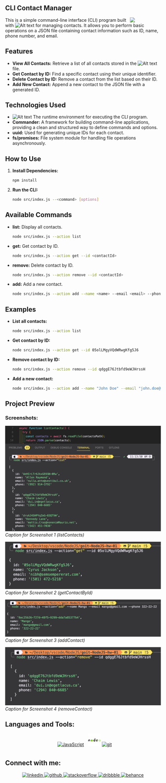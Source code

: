 ## CLI Contact Manager
<img align="right" src="https://media.giphy.com/media/du3J3cXyzhj75IOgvA/giphy.gif" width="100"/>


This is a simple command-line interface (CLI) program built with ![Alt text](https://img.shields.io/badge/Node.js-339933.svg?style=for-the-badge&logo=nodedotjs&logoColor=white) for managing contacts. It allows you to perform basic operations on a JSON file containing contact information such as ID, name, phone number, and email.

## Features
- **View All Contacts:** Retrieve a list of all contacts stored in the ![Alt text](https://img.shields.io/badge/JSON-000000.svg?style=for-the-badge&logo=JSON&logoColor=white) file.
- **Get Contact by ID:** Find a specific contact using their unique identifier.
- **Delete Contact by ID:** Remove a contact from the list based on their ID.
- **Add New Contact:** Append a new contact to the JSON file with a generated ID.

## Technologies Used
- ![Alt text](https://img.shields.io/badge/Node.js-339933.svg?style=for-the-badge&logo=nodedotjs&logoColor=white) The runtime environment for executing the CLI program.
- **Commander:** A framework for building command-line applications, providing a clean and structured way to define commands and options.
- **uuid:** Used for generating unique IDs for each contact.
- **fs/promises:** File system module for handling file operations asynchronously.

## How to Use

1. **Install Dependencies:**
    ``` bash
    npm install
1. **Run the CLI:**
    ``` bash
    node src/index.js --<command> [options]

## Available Commands

- **list:** Display all contacts.
    ``` bash
    node src/index.js --action list
- **get:** Get contact by ID.
    ``` bash
    node src/index.js --action get --id <contactId>
- **remove:** Delete contact by ID.
    ``` bash
    node src/index.js --action remove --id <contactId>
- **add:** Add a new contact.
    ``` bash
    node src/index.js --action add --name <name> --email <email> --phone <phone_number>

## Examples

- **List all contacts:**
    ``` bash
    node src/index.js --action list
- **Get contact by ID:**
    ``` bash
    node src/index.js --action get --id 05olLMgyVQdWRwgKfg5J6
- **Remove contact by ID:**
    ``` bash
    node src/index.js --action remove --id qdggE76Jtbfd9eWJHrssH
- **Add a new contact:**
    ``` bash
    node src/index.js --action add --name "John Doe" --email "john.doe@example.com" --phone "+1234567890"

## Project Preview

### Screenshots:

![goit-NodeJS-hw-01](./src/images/hw-1.jpg)
_Caption for Screenshot 1 (listContacts)_

![goit-NodeJS-hw-01](./src/images/hw-2.jpg)
_Caption for Screenshot 2 (getContactById)_

![goit-NodeJS-hw-01](./src/images/hw-3.jpg)
_Caption for Screenshot 3 (addContact)_

![goit-NodeJS-hw-01](./src/images/hw-4.jpg)
_Caption for Screenshot 4 (removeContact)_

## Languages and Tools:

<div align="center">  
<a href="https://www.javascript.com/" target="_blank"><img style="margin: 10px" src="https://profilinator.rishav.dev/skills-assets/javascript-original.svg" alt="JavaScript" height="50" /></a>
<a href="https://nodejs.org" target="_blank" rel="noreferrer"><img src="https://raw.githubusercontent.com/devicons/devicon/master/icons/nodejs/nodejs-original-wordmark.svg" alt="nodejs" width="40" height="40"/></a>
<a href="https://git-scm.com/" target="_blank" rel="noreferrer"> <img src="https://www.vectorlogo.zone/logos/git-scm/git-scm-icon.svg" alt="git" width="40" height="40"/></a>
</div>

## Connect with me:

<div align="center">
<a href="https://linkedin.com/in/alex-smagin29" target="_blank">
<img src=https://img.shields.io/badge/linkedin-%231E77B5.svg?&style=for-the-badge&logo=linkedin&logoColor=white alt=linkedin style="margin-bottom: 5px;" />
</a>
<a href="https://github.com/alexandrbig1" target="_blank">
<img src=https://img.shields.io/badge/github-%2324292e.svg?&style=for-the-badge&logo=github&logoColor=white alt=github style="margin-bottom: 5px;" />
</a>
<a href="https://stackoverflow.com/users/22484161/alex-smagin" target="_blank">
<img src=https://img.shields.io/badge/stackoverflow-%23F28032.svg?&style=for-the-badge&logo=stackoverflow&logoColor=white alt=stackoverflow style="margin-bottom: 5px;" />
</a>
<a href="https://dribbble.com/Alexandrbig1" target="_blank">
<img src=https://img.shields.io/badge/dribbble-%23E45285.svg?&style=for-the-badge&logo=dribbble&logoColor=white alt=dribbble style="margin-bottom: 5px;" />
</a>
<a href="https://www.behance.net/a1126" target="_blank">
<img src=https://img.shields.io/badge/behance-%23191919.svg?&style=for-the-badge&logo=behance&logoColor=white alt=behance style="margin-bottom: 5px;" />
</a>  
</div>
